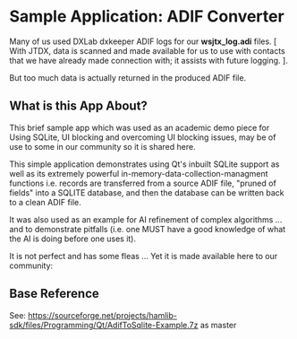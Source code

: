 # Sample Application: ADIF Converter
 
Many of us used DXLab dxkeeper ADIF logs for our **wsjtx_log.adi** files. [ With JTDX, data is scanned and made available for us to use with contacts that we have already made connection with; it assists with future logging. ].
 
But too much data is actually returned in the produced ADIF file.

## What is this App About?

This brief sample app which was used as an academic demo piece for Using SQLite, UI blocking and overcoming UI blocking issues, may be of use to some in our community so it is shared here.
 
This simple application demonstrates using Qt's inbuilt SQLite support as well as its extremely powerful in-memory-data-collection-managment functions i.e. records are transferred from a source ADIF file, "pruned of fields" into a SQLITE database, and then the database can be written back to a clean ADIF file.
 
It was also used as an example for AI refinement of complex algorithms ... and to demonstrate pitfalls (i.e. one MUST have a good knowledge of what the AI is doing before one uses it).
 
It is not perfect and has some fleas ... Yet it is made available here to our community:

## Base Reference

See: https://sourceforge.net/projects/hamlib-sdk/files/Programming/Qt/AdifToSqlite-Example.7z as master
